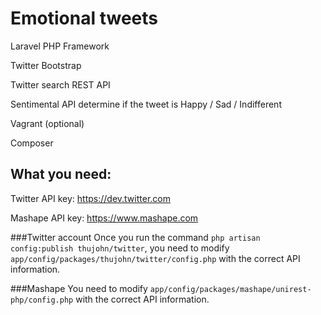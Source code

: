 Emotional tweets
=========

 Laravel PHP Framework

 Twitter Bootstrap

 Twitter search REST API

 Sentimental API determine if the tweet is Happy / Sad / Indifferent

 Vagrant (optional)

 Composer


What you need:
----
Twitter API key: https://dev.twitter.com

Mashape API key: https://www.mashape.com


###Twitter account
Once you run the command 
`php artisan config:publish thujohn/twitter`, you need to modify 
`app/config/packages/thujohn/twitter/config.php` with the correct API information.


###Mashape 
You need to modify `app/config/packages/mashape/unirest-php/config.php` with the correct API information.
